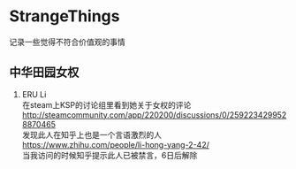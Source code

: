 # StrangeThings
记录一些觉得不符合价值观的事情

## 中华田园女权

1. ERU Li  
在steam上KSP的讨论组里看到她关于女权的评论  
http://steamcommunity.com/app/220200/discussions/0/2592234299528870465  
发现此人在知乎上也是一个言语激烈的人  
https://www.zhihu.com/people/li-hong-yang-2-42/  
当我访问的时候知乎提示此人已被禁言，6日后解除
